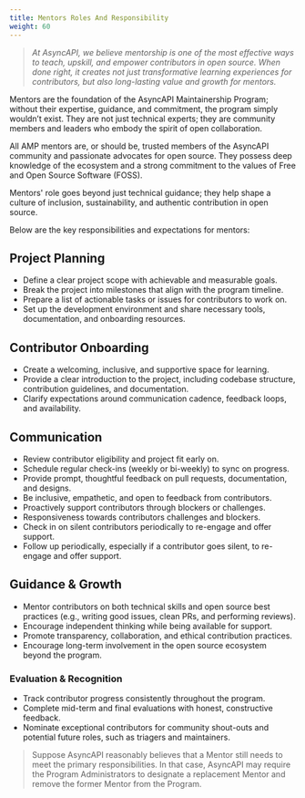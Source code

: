 ```yaml
---
title: Mentors Roles And Responsibility
weight: 60
---
```


> _At AsyncAPI, we believe mentorship is one of the most effective ways to teach, upskill, and empower contributors in open source. When done right, it creates not just transformative learning experiences for contributors, but also long-lasting value and growth for mentors._

Mentors are the foundation of the AsyncAPI Maintainership Program; without their expertise, guidance, and commitment, the program simply wouldn’t exist. They are not just technical experts; they are community members and leaders who embody the spirit of open collaboration.

All AMP mentors are, or should be, trusted members of the AsyncAPI community and passionate advocates for open source. They possess deep knowledge of the ecosystem and a strong commitment to the values of Free and Open Source Software (FOSS).

Mentors' role goes beyond just technical guidance; they help shape a culture of inclusion, sustainability, and authentic contribution in open source.

Below are the key responsibilities and expectations for mentors:

## Project Planning

- Define a clear project scope with achievable and measurable goals.
- Break the project into milestones that align with the program timeline.
- Prepare a list of actionable tasks or issues for contributors to work on.
- Set up the development environment and share necessary tools, documentation, and onboarding resources.

## Contributor Onboarding

- Create a welcoming, inclusive, and supportive space for learning.
- Provide a clear introduction to the project, including codebase structure, contribution guidelines, and documentation.
- Clarify expectations around communication cadence, feedback loops, and availability.

## Communication

- Review contributor eligibility and project fit early on.
- Schedule regular check-ins (weekly or bi-weekly) to sync on progress.
- Provide prompt, thoughtful feedback on pull requests, documentation, and designs.
- Be inclusive, empathetic, and open to feedback from contributors.
- Proactively support contributors through blockers or challenges.
- Responsiveness towards contributors challenges and blockers.
- Check in on silent contributors periodically to re-engage and offer support.
- Follow up periodically, especially if a contributor goes silent, to re-engage and offer support.

## Guidance & Growth

- Mentor contributors on both technical skills and open source best practices (e.g., writing good issues, clean PRs, and performing reviews).
- Encourage independent thinking while being available for support.
- Promote transparency, collaboration, and ethical contribution practices.
- Encourage long-term involvement in the open source ecosystem beyond the program.

### Evaluation & Recognition

- Track contributor progress consistently throughout the program.
- Complete mid-term and final evaluations with honest, constructive feedback.
- Nominate exceptional contributors for community shout-outs and potential future roles, such as triagers and maintainers.

> Suppose AsyncAPI reasonably believes that a Mentor still needs to meet the primary responsibilities. In that case, AsyncAPI may require the Program Administrators to designate a replacement Mentor and remove the former Mentor from the Program.